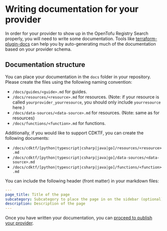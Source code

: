 # Writing documentation for your provider

In order for your provider to show up in the OpenTofu Registry Search properly, you will need to write some documentation. Tools like [terraform-plugin-docs](https://github.com/hashicorp/terraform-plugin-docs) can help you by auto-generating much of the documentation based on your provider schema.

## Documentation structure

You can place your documentation in the `docs` folder in your repository. Please create the files using the following naming convention:

- `/docs/guides/<guide>.md` for guides.
- `/docs/resources/<resource>.md` for resources. (Note: if your resource is called `yourprovider_yourresource`, you should only include `yourresource` here.)
- `/docs/data-sources/<data-source>.md` for resources. (Note: same as for resources)
- `/docs/functions/<function>.md` for functions.

Additionally, if you would like to support CDKTF, you can create the following documents:

- `/docs/cdktf/[python|typescript|csharp|java|go]/resources/<resource>.md`
- `/docs/cdktf/[python|typescript|csharp|java|go]/data-sources/<data-source>.md`
- `/docs/cdktf/[python|typescript|csharp|java|go]/functions/<function>.md`

You can include the following header (front matter) in your markdown files:

```yaml
---
page_title: Title of the page
subcategory: Subcategory to place the page in on the sidebar (optional)
description: Description of the page
---
```

Once you have written your documentation, you can [proceed to publish your provider](/docs/providers/publishing).
